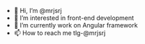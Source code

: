 - 👋 Hi, I’m @mrjsrj
- 👀 I’m interested in front-end development
- 🌱 I’m currently work on Angular framework
- 📫 How to reach me tlg-@mrjsrj

<!---
mrjsrj/mrjsrj is a ✨ special ✨ repository because its `README.md` (this file) appears on your GitHub profile.
You can click the Preview link to take a look at your changes.
--->
